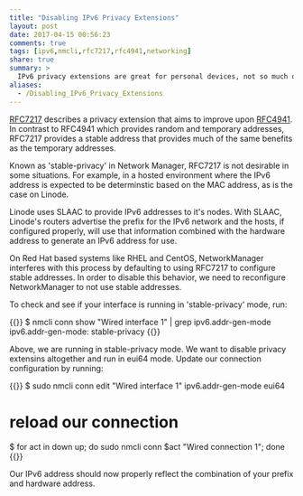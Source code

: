 ```yaml
---
title: "Disabling IPv6 Privacy Extensions"
layout: post
date: 2017-04-15 00:56:23
comments: true
tags: [ipv6,nmcli,rfc7217,rfc4941,networking]
share: true
summary: >
  IPv6 privacy extensions are great for personal devices, not so much on a server.
aliases:
  - /Disabling_IPv6_Privacy_Extensions
---
```


[RFC7217](https://tools.ietf.org/html/rfc7217) describes a privacy extension
that aims to improve upon [RFC4941](https://tools.ietf.org/html/rfc4941). In
contrast to RFC4941 which provides random and temporary addresses, RFC7217
provides a stable address that provides much of the same benefits as the
temporary addresses.

Known as 'stable-privacy' in Network Manager, RFC7217 is not desirable in some
situations. For example, in a hosted environment where the IPv6 address is
expected to be determinstic based on the MAC address, as is the case on Linode.

Linode uses SLAAC to provide IPv6 addresses to it's nodes. With SLAAC, Linode's
routers advertise the prefix for the IPv6 network and the hosts, if configured
properly, will use that information combined with the hardware address to
generate an IPv6 address for use.

On Red Hat based systems like RHEL and CentOS, NetworkManager interferes with
this process by defaulting to using  RFC7217 to configure stable addresses. In
order to disable this behavior, we need to reconfigure NetworkManager to not
use stable addresses.

To check and see if your interface is running in 'stable-privacy' mode, run:

{{<codeWide language="shell" line-numbers="false">}}
$ nmcli conn show "Wired interface 1" | grep ipv6.addr-gen-mode
ipv6.addr-gen-mode:                     stable-privacy
{{</codeWide>}}

Above, we are running in stable-privacy mode. We want to disable privacy
extensins altogether and run in eui64 mode. Update our connection configuration
by running:

{{<codeWide language="shell" line-numbers="false">}}
$ sudo nmcli conn edit "Wired interface 1" ipv6.addr-gen-mode eui64
# reload our connection
$ for act in down up; do sudo nmcli conn $act "Wired connection 1"; done
{{</codeWide>}}

Our IPv6 address should now properly reflect the combination of your prefix and
hardware address.

